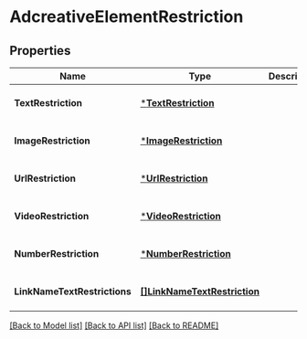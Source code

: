 # AdcreativeElementRestriction

## Properties
Name | Type | Description | Notes
------------ | ------------- | ------------- | -------------
**TextRestriction** | [***TextRestriction**](text_restriction.md) |  | [optional] [default to null]
**ImageRestriction** | [***ImageRestriction**](image_restriction.md) |  | [optional] [default to null]
**UrlRestriction** | [***UrlRestriction**](url_restriction.md) |  | [optional] [default to null]
**VideoRestriction** | [***VideoRestriction**](video_restriction.md) |  | [optional] [default to null]
**NumberRestriction** | [***NumberRestriction**](number_restriction.md) |  | [optional] [default to null]
**LinkNameTextRestrictions** | [**[]LinkNameTextRestriction**](link_name_text_restriction.md) |  | [optional] [default to null]

[[Back to Model list]](../README.md#documentation-for-models) [[Back to API list]](../README.md#documentation-for-api-endpoints) [[Back to README]](../README.md)



